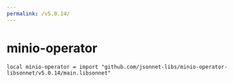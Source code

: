```yaml
---
permalink: /v5.0.14/
---
```


# minio-operator

```jsonnet
local minio-operator = import "github.com/jsonnet-libs/minio-operator-libsonnet/v5.0.14/main.libsonnet"
```

